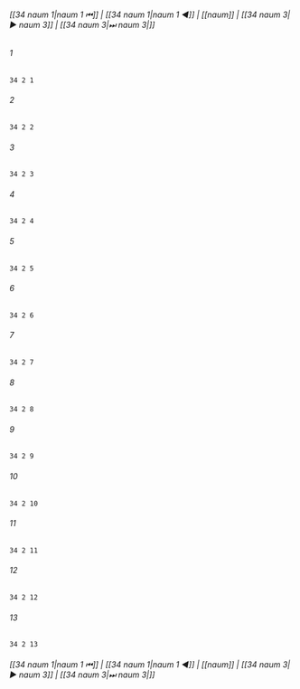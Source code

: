 
###### [[34 naum 1|naum 1 ⏮]] | [[34 naum 1|naum 1 ◀]] | [[naum]] | [[34 naum 3|▶ naum 3]] | [[34 naum 3|⏭ naum 3|]]

###### 1
``` verse
34 2 1 
```
###### 2
``` verse
34 2 2 
```
###### 3
``` verse
34 2 3 
```
###### 4
``` verse
34 2 4 
```
###### 5
``` verse
34 2 5 
```
###### 6
``` verse
34 2 6 
```
###### 7
``` verse
34 2 7 
```
###### 8
``` verse
34 2 8 
```
###### 9
``` verse
34 2 9 
```
###### 10
``` verse
34 2 10 
```
###### 11
``` verse
34 2 11 
```
###### 12
``` verse
34 2 12 
```
###### 13
``` verse
34 2 13 
```

###### [[34 naum 1|naum 1 ⏮]] | [[34 naum 1|naum 1 ◀]] | [[naum]] | [[34 naum 3|▶ naum 3]] | [[34 naum 3|⏭ naum 3|]]


